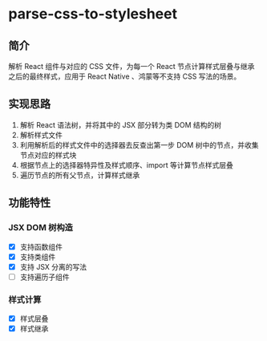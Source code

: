 # parse-css-to-stylesheet

## 简介

解析 React 组件与对应的 CSS 文件，为每一个 React 节点计算样式层叠与继承之后的最终样式，应用于 React Native 、鸿蒙等不支持 CSS 写法的场景。

## 实现思路

1. 解析 React 语法树，并将其中的 JSX 部分转为类 DOM 结构的树
2. 解析样式文件
3. 利用解析后的样式文件中的选择器去反查出第一步 DOM 树中的节点，并收集节点对应的样式块
4. 根据节点上的选择器特异性及样式顺序、import 等计算节点样式层叠
5. 遍历节点的所有父节点，计算样式继承

## 功能特性

### JSX DOM 树构造
- [x] 支持函数组件
- [x] 支持类组件
- [x] 支持 JSX 分离的写法
- [ ] 支持遍历子组件

### 样式计算
- [x] 样式层叠
- [x] 样式继承
